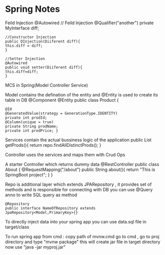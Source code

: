 Spring Notes 
=============
Feild Injection 
    @Autowired // Feild Injection
    @Qualifier("another")
    private MyInterface diff;

    //Constructor Injection
    public DInjection(Diiferent diff){
    this.diff = diff;
    }

    //Setter Injection
    @Autowired
    public void setter(Diiferent diff){
    this.diff=diff;
    }

MCS in Spring(Model Controller Service)

Model contains the defination of the entity and @Entity is used to create its table in DB
    @Component
    @Entity
    public class Product {
    
    @Id
    @GeneratedValue(strategy = GenerationType.IDENTITY)
    private int prodId;
    @Column(unique = true)
    private String prodName;
    private int prodPrice; }

Services contain the actual bussiness logic of the application
    public List<Product> getProds(){
        return repo.findAllDistinctProds();
    }

Controller uses the services and maps them with Crud Ops

A starter Controller which returns dummy data 
    @RestController
    public class About {
        @RequestMapping("/about")
        public String about(){
            return "This is SpringBoot project";
        }
    }

Repo is additional layer which extends JPARepository , it provides set of methods and is responsible for connecting with DB
you can use @Query anno to write SQL query as method

    @Repository
    public interface NameOfRepository extends JpaRepository<Model,PrimaryKey>{}

To directly inject data into your spring app you can use data.sql file in target/class 

To run spring app from cmd :
    copy path of mvnw.cmd
    go to cmd , go to proj directory
    and type "mvnw package" this will create jar file in target directory
    now use "java -jar myproj.jar"



